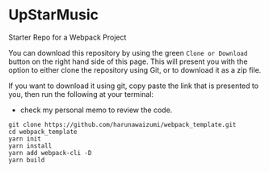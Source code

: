 # UpStarMusic
Starter Repo for a Webpack Project

You can download this repository by using the green `Clone or Download` button on the right hand side of this page.  This will present you with the option to either clone the repository using Git, or to download it as a zip file.

If you want to download it using git, copy paste the link that is presented to you, then run the following at your terminal:

* check my personal memo to review the code.

```
git clone https://github.com/harunawaizumi/webpack_template.git
cd webpack_template
yarn init
yarn install
yarn add webpack-cli -D
yarn build
```


